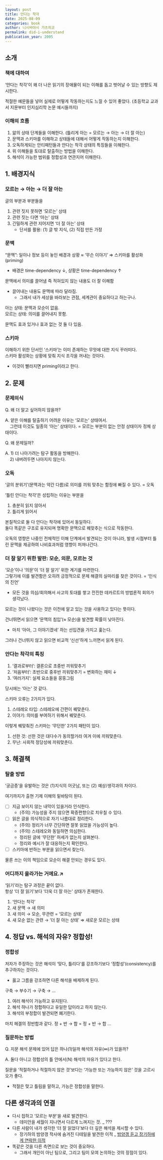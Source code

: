 ```yaml
---
layout: post
title: 안다는 착각
date: 2025-08-09
categories: book
author: 니시바야시 가츠히코
permalink: did-i-understand
publication_year: 2005
---
```


## **소개**

### 책에 대하여

‘안다는 착각’이 왜 더 나은 읽기의 장애물이 되는 이해를 돕고 벗어날 수 있는 방향도 제시한다.

적절한 예문들을 넣어 실제로 어떻게 작동하는지도 느낄 수 있어 좋았다. (초등학교 교과서 지문부터 인지심리학 논문 예시들까지)

### 이해의 흐름

1. 앎의 상태 단계들을 이해한다. (틀리게 아는 \= 모르는 → 아는 → 더 잘 아는)
2. 문맥과 스키마를 이해하고 상태들에 대해서 어떻게 작동하는지 이해한다.
3. 오독하게되는 안티패턴들과 안다는 착각 상태의 특징들을 이해한다.
4. 위 이해들을 토대로 탈출하는 방법을 이해한다.
5. 해석이 가능한 범위를 정합성과 연관지어 이해한다.

## **1\. 배경지식**

### 모르는 → 아는 → 더 잘 아는

글의 부분과 부분들을

1. 관련 짓지 못하면 ‘모르는’ 상태
2. 관련 짓는 다면 ‘아는’ 상태
3. 긴밀하게 관련 지어지면 ‘더 잘 아는’ 상태
   * 단서를 활용: (1) 글 밖 지식, (2) 직접 만든 가정

### 문맥

“문맥”: 일이나 정보 등이 놓인 배경과 상황 ≈ ‘무슨 이야기’ ⇒ 스키마를 활성화(priming)

* 배경은 time-dependency ↓, 상황은 time-dependency ↑

문맥에서 의미를 끌어냄 즉 적혀있지 않는 내용도 더 잘 이해함

* 끌어내는 내용도 문맥에 따라 달라짐.
  * <my>그래서 내가 세상을 바라보는 관점, 세계관이 중요하다고 하는구나.</my>

아는 상태: 문맥과 모순이 없음.<br/>
모르는 상태: 의미를 끌어내지 못함.

문맥도 효과 있거나 효과 없는 것 둘 다 있음.

### 스키마

이해하기 위한 단서인 ‘스키마’는 이미 존재하는 무엇에 대한 지식 꾸러미다.<br/>
스키마 활성화는 상황에 맞춰 지식 조각을 꺼내는 것이다.

* 이것이 빨라지면 priming이라고 한다.

## **2\. 문제**

### 문제의식

Q. 왜 더 알고 싶어하지 않을까?

A. 얕은 이해를 탈출하기 어려운 이유는 ‘모르는’ 상태여서.<br/>
&nbsp;&nbsp;&nbsp;&nbsp;그런데 이것도 일종의 ‘아는’ 상태이다. \= 모르는 부분이 없는 안정 상태이자 정체 상태이다.

Q. 왜 문제일까?

A. 1\) 더 나아가려는 탐구 활동을 방해한다.<br/>
&nbsp;&nbsp;&nbsp;&nbsp;2\) 내버려두면 나아지지 않는다.

### 오독

‘글의 분위기’(문맥과는 약간 다름)로 의미를 끼워 맞추는 함정에 빠질 수 있다. \= 오독

‘틀린 안다는 착각’은 성립하는 이유는 부분을

1. 충분히 읽지 않아서
2. 틀리게 읽어서

본질적으로 둘 다 안다는 착각에 있어서 동일하다.<br/>
둘다 똑같은 구조로 유지되며 명확한 문맥으로 꿰맞추는 식으로 작동한다.

오독의 영향은 나중인 전체적인 이해 단계에서 발견되는 것이 아니라, 발생 시점부터 틀린 문맥을 제공하여 나비효과처럼 영향이 퍼져나간다.

### 더 잘 알기 위한 발판: 모순, 의문, 모르는 것

‘모순’이나 ‘의문’이 ‘더 잘 알기’ 위한 계기를 마련한다.<br/>
그렇기에 이를 발견함은 오히려 긍정적으로 문제 해결의 실마리를 찾은 것이다. \= ‘인식의 진언’

* <my>모든 것을 의심/회의해서 사고의 토대를 쌓고 전진한 데카르트의 방법론적 회의가 생각났다.</my>

모르는 것이 나왔다는 것은 이전에 알고 있는 것을 사용하고 있다는 뜻이다.

건너뛰면서 읽으면 ‘문맥의 침입’(≈ 모순)을 발견할 확률이 낮아진다.

* 마치 ‘아아, 그 이야기겠네’ 하는 선입견을 가지고 훑는다.

그러나 건너뛰지 않고 읽으면 비교적 ‘신선’하게 느끼면서 읽게 된다.

### 안다는 착각의 특징

1. ‘결과로부터’: 결론으로 초중반 끼워맞추기
2. ‘처음부터’: 초반으로 중후반 끼워맞추기 \= 변화하는 재미 ↓
3. ‘여러가지’: 실제 요소들을 뭉뚱그림

당시에는 ‘아는’ 것 같다.

스키마 오류는 2가지가 있다.

1. 스테레오 타입: 스테레오에 간편이 꿰맞춘다.
2. 이야기: 의미를 부여하기 위해서 꿰맞춘다.

이렇게 꿰맞춰진 스키마는 ‘무던한’  2가지 패턴이 있다.

1. 선한 것: 선한 것은 대다수가 동의할거라 여겨 이에 끼워맞춘다.
2. 무난: 사회적 정당성에 끼워맞춘다.

## **3\. 해결책**

### 탈출 방법

‘궁금증’을 유발하는 것은 (1)지식의 어긋남, 또는 (2) 예상/생각과의 차이다.

여기까지가 출현 기제 이해의 밑바탕이 된다.

- [ ] 지금 보이지 않는 내막이 있을거라 인식한다.
    * (주의) 가능성을 주지 않으면 확증편향으로 치우칠 수 있다.
- [ ] 읽은 글을 의식적으로 자기 나름대로 정리한다.
    * (주의) 정리가 너무 간단하면 잘못 읽었을 가능성이 높다.
    * (주의) 스테레오와 동일하면 의심한다.
    * 정리된 글에 ‘무던한’ 허세가 없는지 살펴본다.
    * 정리와 예시가 잘 대응하는지 확인한다.
- [ ] 스키마에 반하는 부분을 읽으면서 찾는다.

물론 쓰는 이의 책임으로 모순이 해결 안되는 경우도 있다.

### 어디까지 올라가는 거에요.↗

‘읽기’라는 탐구 과정은 끝이 없다.<br/>
항상 ‘더 잘 읽기’보다 ‘더욱 더 잘 아는’ 상태가 존재한다.

1. ‘안다는 착각’
2. 새 문맥 → 새 의미
3. 새 의미 → 모순, 무관련 \= ‘모르는 상태’
4. 새 모순 없는 관련 → ‘더 잘 아는 상태’ ⇒ 새로운 모르는 상태

## **4\. 정답 vs. 해석의 자유? 정합성\!**

### 정합성

저자가 주장하는 것은 해석이 ‘맞다, 틀리다’를 강조하기보다 ‘정합성’(consistency)를 추구하자는 것이다.

* 옳고 그름을 강조하면 다른 해석을 배제하게 된다.

구축 → 부수기 → 구축 → …

1. 여러 해석이 가능하고 유지된다.
2. 해석 하나가 정합하다고 유일한 답이라고 하지 않는다.
3. 해석의 부정합이 발견되면 폐기한다.

<my>마치 헤겔의 정반합과 같다. 정 \+ 반 → 합 \= 정 \+ 반 → 합 …</my>

### 질문하는 방법

Q. 지문 해석 문제에 있어 답은 하나(1)일까 해석의 자유(∞)가 있을까?

A. 둘다 아니고 정합성의 틀 안에서(N) 해석의 자유가 있다고 한다.

질문을 ‘적절하거나 적절하지 않은 것’보다는 ‘가능한 또는 가능하지 않은’ 것을 고르시오가 좋다.

* 적절은 맞고 틀림을 말하고, 가능은 정합성을 말한다.

## **다른 생각과의 연결**

* 다시 접하고 ‘모르는 부분’을 새로 발견한다.
  * 데미안을 세월이 지나면서 다르게 느껴지는 것. \_ ???
* 다른 사람이 내가 생각한 ‘더 잘 읽었다’보다 더 깊은 해석을 제시할 수 있다.
  * 장기하의 밤양갱 작사에 숨겨진 디테일을 발견한 이적 \_ [밤양갱 듣고 장기하에게 연락한 이적](https://www.youtube.com/watch?v=PXmsg5zHdFE)
* 똑같은 것을 다른 측면으로 보는 것이 중요하다.
  * 그래서 개인이 아닌 팀으로, 그리고 팀이 모여 논의하는 것의 장점이 있다.


